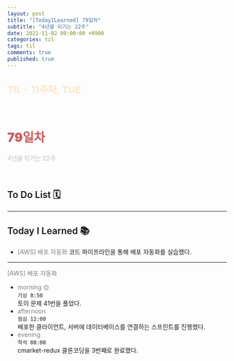 ```yaml
---
layout: post
title: "[TodayILearned] 79일차"
subtitle: "4년을 이기는 22주"
date: 2021-11-02 09:00:00 +0900
categories: til
tags: til
comments: true
published: true
---
```


## <span style="color:Bisque;font-size: 22px">TIL - 11주차, TUE</span>

<br />

# **<span style="font-weight:900;color:indianred">79일차</span>**

**<span style="color:lightgray">4년을 이기는 22주</span>**

<br />

## <span style="font-weight:600">To Do List</span> 🗓

---



## <span style="font-weight:600">Today I Learned</span> 📚

- <span style="color:gray">[AWS] 배포 자동화</span>
  코드 파이프라인을 통해 배포 자동화를 실습했다.

---

<span style="color:gray">[AWS] 배포 자동화</span>

- <span style="color:gray">morning 🌞</span> <br>
  `기상 8:50` <br>
  토이 문제 41번을 풀었다.
- <span style="color:gray">afternoon</span> <br>
  `점심 12:00`<br>
  배포한 클라이언트, 서버에 데이터베이스를 연결하는 스프린트를 진행했다.
- <span style="color:gray">evening</span> <br>
  `착석 08:00`<br>
  cmarket-redux 클론코딩을 3번째로 완료했다.
